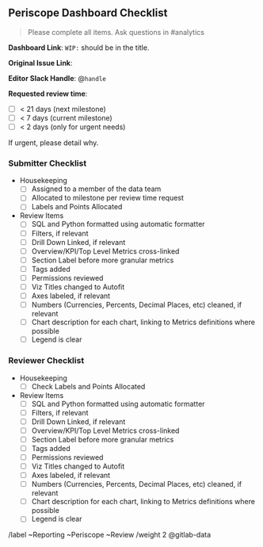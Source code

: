 ## Periscope Dashboard Checklist 

> Please complete all items. Ask questions in #analytics

**Dashboard Link**: 
`WIP:` should be in the title.

**Original Issue Link**:

**Editor Slack Handle**: @`handle`

**Requested review time**:
  - [ ] < 21 days (next milestone)
  - [ ] < 7 days (current milestone)
  - [ ] < 2 days (only for urgent needs)

If urgent, please detail why.

### Submitter Checklist

* Housekeeping
  - [ ] Assigned to a member of the data team
  - [ ] Allocated to milestone per review time request
  - [ ] Labels and Points Allocated

* Review Items
   * [ ] SQL and Python formatted using automatic formatter
   * [ ] Filters, if relevant
   * [ ] Drill Down Linked, if relevant
   * [ ] Overview/KPI/Top Level Metrics cross-linked
   * [ ] Section Label before more granular metrics
   * [ ] Tags added
   * [ ] Permissions reviewed
   * [ ] Viz Titles changed to Autofit
   * [ ] Axes labeled, if relevant
   * [ ] Numbers (Currencies, Percents, Decimal Places, etc) cleaned, if relevant
   * [ ] Chart description for each chart, linking to Metrics definitions where possible
   * [ ] Legend is clear

### Reviewer Checklist

* Housekeeping
  - [ ] Check Labels and Points Allocated

* Review Items
   * [ ] SQL and Python formatted using automatic formatter
   * [ ] Filters, if relevant
   * [ ] Drill Down Linked, if relevant
   * [ ] Overview/KPI/Top Level Metrics cross-linked
   * [ ] Section Label before more granular metrics
   * [ ] Tags added
   * [ ] Permissions reviewed
   * [ ] Viz Titles changed to Autofit
   * [ ] Axes labeled, if relevant
   * [ ] Numbers (Currencies, Percents, Decimal Places, etc) cleaned, if relevant
   * [ ] Chart description for each chart, linking to Metrics definitions where possible
   * [ ] Legend is clear

/label ~Reporting ~Periscope ~Review
/weight 2
@gitlab-data